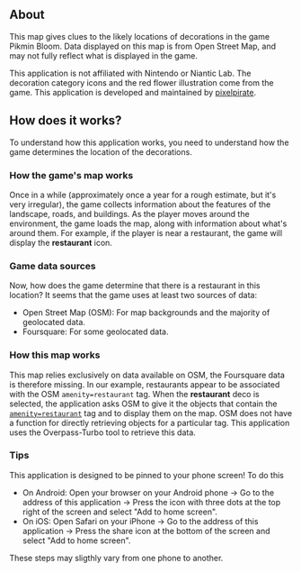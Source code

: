 ## About

This map gives clues to the likely locations of decorations in the game Pikmin Bloom. Data displayed on this map is from Open Street Map, and may not fully reflect what is displayed in the game.

This application is not affiliated with Nintendo or Niantic Lab. The decoration category icons and the red flower illustration come from the game. This application is developed and maintained by [pixelpirate](https://pixelpirate.fr).

## How does it works?

To understand how this application works, you need to understand how the game determines the location of the decorations.

### How the game's map works

Once in a while (approximately once a year for a rough estimate, but it's very irregular), the game collects information about the features of the landscape, roads, and buildings.
As the player moves around the environment, the game loads the map, along with information about what's around them.
For example, if the player is near a restaurant, the game will display the **restaurant** icon.

### Game data sources

Now, how does the game determine that there is a restaurant in this location? It seems that the game uses at least two sources of data:

- Open Street Map (OSM): For map backgrounds and the majority of geolocated data.
- Foursquare: For some geolocated data.

### How this map works

This map relies exclusively on data available on OSM, the Foursquare data is therefore missing. In our example, restaurants appear to be associated with the OSM `amenity=restaurant` tag.
When the **restaurant** deco is selected, the application asks OSM to give it the objects that contain the [`amenity=restaurant`](https://wiki.openstreetmap.org/wiki/Key:amenity) tag and to display them on the map.
OSM does not have a function for directly retrieving objects for a particular tag. This application uses the Overpass-Turbo tool to retrieve this data.

### Tips

This application is designed to be pinned to your phone screen! To do this
- On Android: Open your browser on your Android phone -> Go to the address of this application -> Press the icon with three dots at the top right of the screen and select "Add to home screen".
- On iOS: Open Safari on your iPhone -> Go to the address of this application -> Press the share icon at the bottom of the screen and select "Add to home screen".

These steps may sligthly vary from one phone to another.
